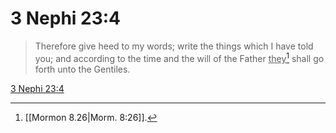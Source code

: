 # 3 Nephi 23:4

> Therefore give heed to my words; write the things which I have told you; and according to the time and the will of the Father <u>they</u>[^a] shall go forth unto the Gentiles.

[3 Nephi 23:4](https://www.churchofjesuschrist.org/study/scriptures/bofm/3-ne/23?lang=eng&id=p4#p4)


[^a]: [[Mormon 8.26|Morm. 8:26]].  
